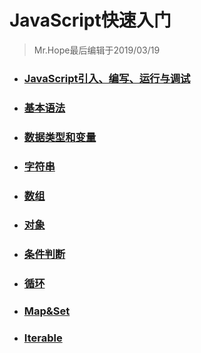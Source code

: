 # JavaScript快速入门

> Mr.Hope最后编辑于2019/03/19

- ### [JavaScript引入、编写、运行与调试](accidence/basic)

- ### [基本语法](accidence/basicExpression)

- ### [数据类型和变量](accidence/variable)

- ### [字符串](accidence/string)

- ### [数组](accidence/array)

- ### [对象](accidence/object)

- ### [条件判断](accidence/if)

- ### [循环](accidence/loop)

- ### [Map&Set](accidence/mapAndSet)

- ### [Iterable](accidence/iterable)